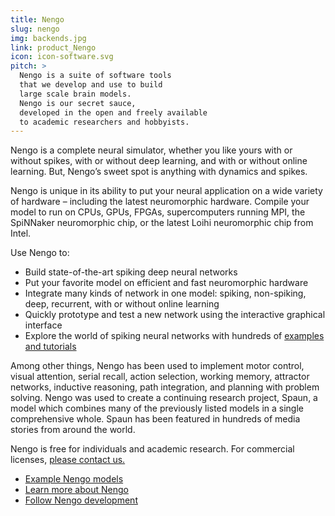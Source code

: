 ```yaml
---
title: Nengo
slug: nengo
img: backends.jpg
link: product_Nengo
icon: icon-software.svg
pitch: >
  Nengo is a suite of software tools
  that we develop and use to build
  large scale brain models.
  Nengo is our secret sauce,
  developed in the open and freely available
  to academic researchers and hobbyists.
---
```


Nengo is a complete neural simulator, whether you like yours with or without spikes, with or without deep learning, and with or without online learning. But, Nengo’s sweet spot is anything with dynamics and spikes.

Nengo is unique in its ability to put your neural application on a wide variety of hardware – including the latest neuromorphic hardware. Compile your model to run on CPUs, GPUs, FPGAs, supercomputers running MPI, the SpiNNaker neuromorphic chip, or the latest Loihi neuromorphic chip from Intel.

Use Nengo to:
 <ul>
  <li class="mb-3">Build state-of-the-art spiking deep neural networks</li>
  <li class="mb-3">Put your favorite model on efficient and fast neuromorphic hardware</li>
  <li class="mb-3">Integrate many kinds of network in one model: spiking, non-spiking, deep, recurrent, with or without online learning</li>
  <li>Quickly prototype and test a new network using the interactive graphical interface</li>
  <li>Explore the world of spiking neural networks with hundreds of <a href="https://www.nengo.ai/nengo/examples.html">examples and tutorials</a></li>
 </ul>

Among other things, Nengo has been used to implement motor control, visual attention, serial recall, action selection, working memory, attractor networks, inductive reasoning, path integration, and planning with problem solving. Nengo was used to create a continuing research project, <a>Spaun</a>, a model which combines many of the previously listed models in a single comprehensive whole. Spaun has been featured in hundreds of <a>media stories</a> from around the world.

Nengo is free for individuals and academic research. For commercial licenses, <a href="{{ site.baseurl }} {% link contact.html %}">please contact us.</a>

 <ul>
  <li class="mb-3"><a href="https://www.nengo.ai/nengo/examples.html">Example Nengo models</a></li>
  <li class="mb-3"><a href="https://www.nengo.ai/">Learn more about Nengo</a></li>
  <li class="mb-3"><a href="https://github.com/nengo">Follow Nengo development</a></li>
 </ul>


